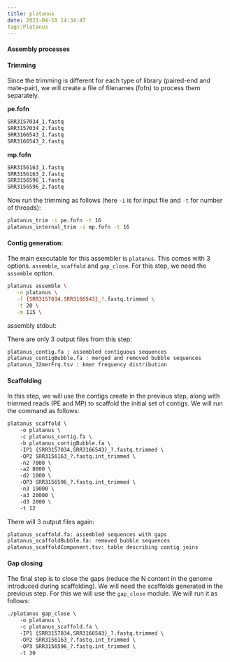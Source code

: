 ```yaml
---
title: platanus
date: 2021-04-18 14:34:47
tags:Platanus
---
```


#### Assembly processes

#### Trimming

Since the trimming is different for each type of library (paired-end and mate-pair), we will create a file of filenames (fofn) to process them separately.

**pe.fofn**

```markdown
SRR3157034_1.fastq
SRR3157034_2.fastq
SRR3166543_1.fastq
SRR3166543_2.fastq
```

**mp.fofn**

```markdown
SRR3156163_1.fastq
SRR3156163_2.fastq
SRR3156596_1.fastq
SRR3156596_2.fastq
```

Now run the trimming as follows (here `-i` is for input file and `-t` for number of threads):

```bash
platanus_trim -i pe.fofn -t 16
platanus_internal_trim -i mp.fofn -t 16
```

####  Contig generation:

The main executable for this assembler is `platanus`. This comes with 3 options. `assemble`, `scaffold` and `gap_close`. For this step, we need the `assemble` option.

```bash
platanus assemble \
   -o platanus \
   -f {SRR3157034,SRR3166543}_?.fastq.trimmed \
   -t 20 \
   -m 115 \
```

assembly stdout:

There are only 3 output files from this step:

```markdown
platanus_contig.fa : assembled contiguous sequences
platanus_contigBubble.fa : merged and removed bubble sequences
platanus_32merFrq.tsv : kmer frequency distribution
```

#### Scaffolding

In this step, we will use the contigs create in the previous step, along with trimmed reads (PE and MP) to scaffold the initial set of contigs. We will run the command as follows:

```markdown
platanus scaffold \
    -o platanus \
    -c platanus_contig.fa \
    -b platanus_contigBubble.fa \
    -IP1 {SRR3157034,SRR3166543}_?.fastq.trimmed \
    -OP2 SRR3156163_?.fastq.int_trimmed \
    -n2 7000 \
    -a2 8000 \
    -d2 1000 \
    -OP3 SRR3156596_?.fastq.int_trimmed \
    -n3 19000 \
    -a3 20000 \
    -d3 2000 \
    -t 12 
```

There will 3 output files again:

```markdown
platanus_scaffold.fa: assembled sequences with gaps
platanus_scaffoldBubble.fa: removed bubble sequences
platanus_scaffoldComponent.tsv: table describing contig joins
```

#### Gap closing

The final step is to close the gaps (reduce the N content in the genome introduced during scaffolding). We will need the scaffolds generated in the previous step. For this we will use the `gap_close` module. We will run it as follows:

```markdown
./platanus gap_close \
    -o platanus \
    -c platanus_scaffold.fa \
    -IP1 {SRR3157034,SRR3166543}_?.fastq.trimmed \
    -OP2 SRR3156163_?.fastq.int_trimmed \
    -OP3 SRR3156596_?.fastq.int_trimmed \
    -t 30 
```

